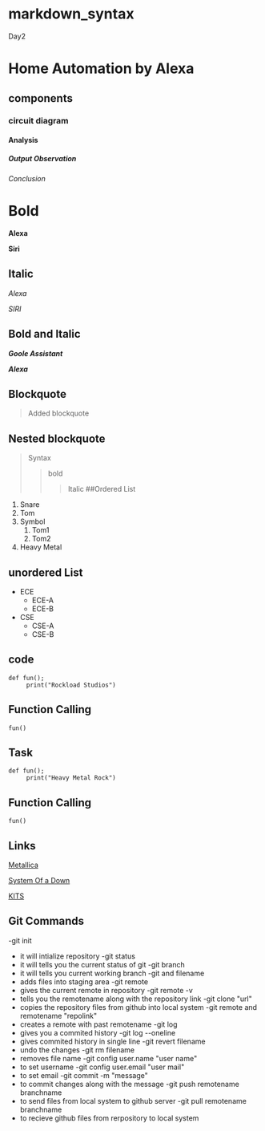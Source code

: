 # markdown_syntax
Day2
# Home Automation by Alexa
## components
### circuit diagram
#### Analysis
##### Output Observation
###### Conclusion
# Bold
**Alexa**

__Siri__

## Italic
*Alexa*

_SIRI_

## Bold and Italic
**_Goole Assistant_**

__*Alexa*__
## Blockquote
> Added blockquote
## Nested blockquote
 > Syntax
 >> bold
 >>> Italic
##Ordered List
1. Snare
2. Tom
3. Symbol
    1. Tom1
    1. Tom2
4. Heavy Metal
## unordered List
- ECE
    * ECE-A
    * ECE-B
- CSE
    * CSE-A
    * CSE-B
## code
```
def fun();
     print("Rockload Studios")
```
## Function Calling
`
fun()
`
## Task
```
def fun();  
     print("Heavy Metal Rock")
```
## Function Calling
`
fun()
`
## Links
[Metallica](https://www.metallica.com/)

[System Of a Down](https://www.instagram.com/systemofadown/)

[KITS](https://collegedunia.com/college/14034-krishna-chaitanya-institute-of-technology-and-sciences-kits-prakasam)
## Git Commands
-git init
 - it will intialize repository
-git status
 - it will tells you the current status of git
-git branch
 - it will tells you current working branch
-git and filename
 - adds files into staging area
-git remote
 - gives the current remote in repository
-git remote -v
 - tells you the remotename along with the repository link
-git clone "url"
 - copies the repository files from github  into local system
-git remote and remotename "repolink"
 - creates a remote with past remotename
-git log
 - gives you a commited history
-git log --oneline
 - gives commited history in single line
-git revert filename
 - undo the changes
-git rm filename
 - removes file name
-git config user.name "user name"
 - to set username 
-git config user.email "user mail"
 - to set email
-git commit -m "message"
 - to commit changes along with the message
-git push remotename branchname
 - to send files from local system to github server
-git pull remotename branchname
 - to recieve github files from rerpository to local system
